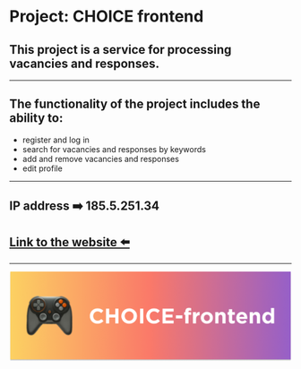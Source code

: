 # **Project: CHOICE frontend**

## This project is a service for processing vacancies and responses.

---

## The functionality of the project includes the ability to:

- register and log in
- search for vacancies and responses by keywords
- add and remove vacancies and responses
- edit profile

---

## IP address ➡️ 185.5.251.34

## [Link to the website ⬅️](https://choicejobs.ru/)

---

![Illustration for the project](./src/images/CHOICE-FRONTEND%20image.png)
